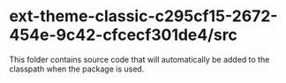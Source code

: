 # ext-theme-classic-c295cf15-2672-454e-9c42-cfcecf301de4/src

This folder contains source code that will automatically be added to the classpath when
the package is used.
